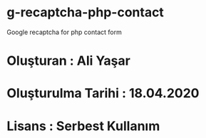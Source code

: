 # g-recaptcha-php-contact
Google recaptcha for php contact form
# Oluşturan : Ali Yaşar
# Oluşturulma Tarihi : 18.04.2020
# Lisans : Serbest Kullanım

